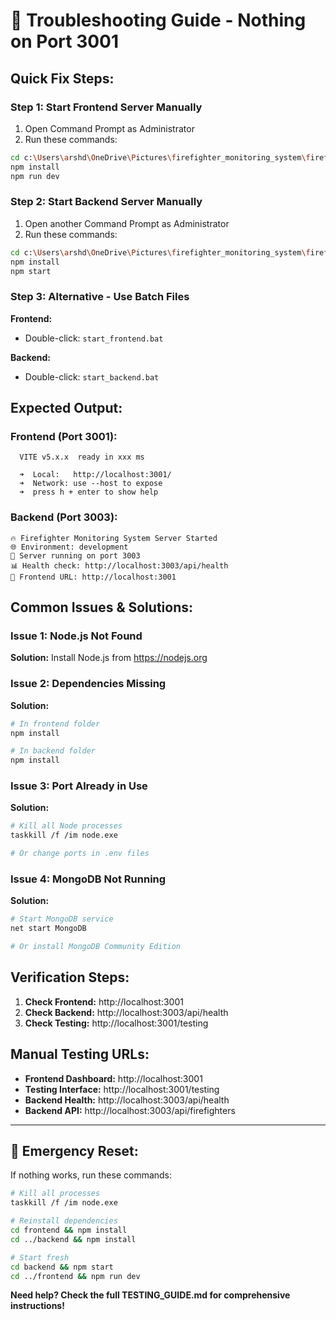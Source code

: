 # 🚨 Troubleshooting Guide - Nothing on Port 3001

## Quick Fix Steps:

### Step 1: Start Frontend Server Manually
1. Open Command Prompt as Administrator
2. Run these commands:
```bash
cd c:\Users\arshd\OneDrive\Pictures\firefighter_monitoring_system\firefighter-mern-stack\frontend
npm install
npm run dev
```

### Step 2: Start Backend Server Manually
1. Open another Command Prompt as Administrator
2. Run these commands:
```bash
cd c:\Users\arshd\OneDrive\Pictures\firefighter_monitoring_system\firefighter-mern-stack\backend
npm install
npm start
```

### Step 3: Alternative - Use Batch Files
**Frontend:**
- Double-click: `start_frontend.bat`

**Backend:**
- Double-click: `start_backend.bat`

## Expected Output:

### Frontend (Port 3001):
```
  VITE v5.x.x  ready in xxx ms

  ➜  Local:   http://localhost:3001/
  ➜  Network: use --host to expose
  ➜  press h + enter to show help
```

### Backend (Port 3003):
```
🔥 Firefighter Monitoring System Server Started
🌐 Environment: development
🚀 Server running on port 3003
📊 Health check: http://localhost:3003/api/health
🔗 Frontend URL: http://localhost:3001
```

## Common Issues & Solutions:

### Issue 1: Node.js Not Found
**Solution:** Install Node.js from https://nodejs.org

### Issue 2: Dependencies Missing
**Solution:**
```bash
# In frontend folder
npm install

# In backend folder  
npm install
```

### Issue 3: Port Already in Use
**Solution:**
```bash
# Kill all Node processes
taskkill /f /im node.exe

# Or change ports in .env files
```

### Issue 4: MongoDB Not Running
**Solution:**
```bash
# Start MongoDB service
net start MongoDB

# Or install MongoDB Community Edition
```

## Verification Steps:

1. **Check Frontend:** http://localhost:3001
2. **Check Backend:** http://localhost:3003/api/health
3. **Check Testing:** http://localhost:3001/testing

## Manual Testing URLs:

- **Frontend Dashboard:** http://localhost:3001
- **Testing Interface:** http://localhost:3001/testing
- **Backend Health:** http://localhost:3003/api/health
- **Backend API:** http://localhost:3003/api/firefighters

---

## 🔧 Emergency Reset:

If nothing works, run these commands:

```bash
# Kill all processes
taskkill /f /im node.exe

# Reinstall dependencies
cd frontend && npm install
cd ../backend && npm install

# Start fresh
cd backend && npm start
cd ../frontend && npm run dev
```

**Need help? Check the full TESTING_GUIDE.md for comprehensive instructions!**
